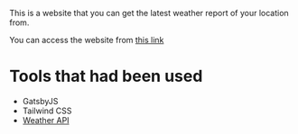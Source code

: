 This is a website that you can get the latest weather report of your location from.

You can access the website from <a href="https://fatihcandev-local-weather-report.netlify.app">this link</a>

# Tools that had been used

- GatsbyJS
- Tailwind CSS
- <a href="https://www.weatherapi.com/" target="_blank">Weather API</a>
